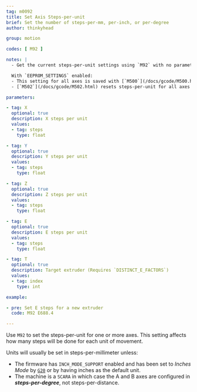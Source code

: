 ```yaml
---
tag: m0092
title: Set Axis Steps-per-unit
brief: Set the number of steps-per-mm, per-inch, or per-degree
author: thinkyhead

group: motion

codes: [ M92 ]

notes: |
  - Get the current steps-per-unit settings using `M92` with no parameters or [`M503`](/docs/gcode/M503.html) on older versions of Marlin.

  With `EEPROM_SETTINGS` enabled:
  - This setting for all axes is saved with [`M500`](/docs/gcode/M500.html) and loaded with [`M501`](/docs/gcode/M501.html).
  - [`M502`](/docs/gcode/M502.html) resets steps-per-unit for all axes to the values from `DEFAULT_AXIS_STEPS_PER_UNIT`.

parameters:

- tag: X
  optional: true
  description: X steps per unit
  values:
  - tag: steps
    type: float

- tag: Y
  optional: true
  description: Y steps per unit
  values:
  - tag: steps
    type: float

- tag: Z
  optional: true
  description: Z steps per unit
  values:
  - tag: steps
    type: float

- tag: E
  optional: true
  description: E steps per unit
  values:
  - tag: steps
    type: float

- tag: T
  optional: true
  description: Target extruder (Requires `DISTINCT_E_FACTORS`)
  values:
  - tag: index
    type: int

example:

- pre: Set E steps for a new extruder
  code: M92 E688.4

---
```


Use `M92` to set the steps-per-unit for one or more axes. This setting affects how many steps will be done for each unit of movement.

Units will usually be set in steps-per-millimeter unless:
- The firmware has `INCH_MODE_SUPPORT` enabled and has been set to *Inches Mode* by [`G20`](/docs/gcode/G020.html) or by having inches as the default unit.
- The machine is a `SCARA` in which case the A and B axes are configured in ***steps-per-degree***, not steps-per-distance.
